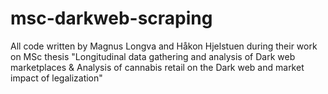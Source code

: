 # msc-darkweb-scraping
All code written by Magnus Longva and Håkon Hjelstuen during their work on MSc thesis "Longitudinal data gathering and analysis of Dark web marketplaces &amp; Analysis of cannabis retail on the Dark web and market impact of legalization"
